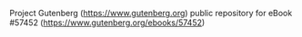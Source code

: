 Project Gutenberg (https://www.gutenberg.org) public repository for
eBook #57452 (https://www.gutenberg.org/ebooks/57452)
